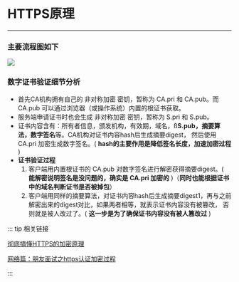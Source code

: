 # HTTPS原理
---

### 主要流程图如下

![](/images/program/https.png)

### 数字证书验证细节分析
* 首先CA机构拥有自己的 非对称加密 密钥，暂称为 CA.pri 和 CA.pub。而 CA.pub 可以通过浏览器（或操作系统）内置的根证书获取。
* 服务端申请证书时也会生成 非对称加密 密钥，暂称为 S.pri 和 S.pub。
* 证书内容含有：所有者信息，颁发机构，有效期，域名，ß**S.pub，摘要算法，数字签名**等。CA机构对证书内容hash后生成摘要digest，
然后使用 CA.pri 加密生成数字签名。( **hash的主要作用是降低签名长度，加速加密过程** )
* **证书验证过程**
  1. 客户端用内置根证书的 CA.pub 对数字签名进行解密获得摘要digest。( **能解密说明签名是没问题的，确实是 CA.pri 加密的** )（**同时也能根据证书中的域名判断证书是否被掉包**）
  2. 客户端用同样的摘要算法，对证书内容hash后生成摘要digest1，再与之前解密出来的digest对比，如果两者相等，就表示证书内容没有被篡改，
  否则就是被人改过了。( **这一步是为了确保证书内容没有被人篡改过** )

::: tip 相关链接

[彻底搞懂HTTPS的加密原理](https://zhuanlan.zhihu.com/p/43789231)

[网络篇：朋友面试之https认证加密过程](https://www.jianshu.com/p/ff5d94d6b0e0)

:::
